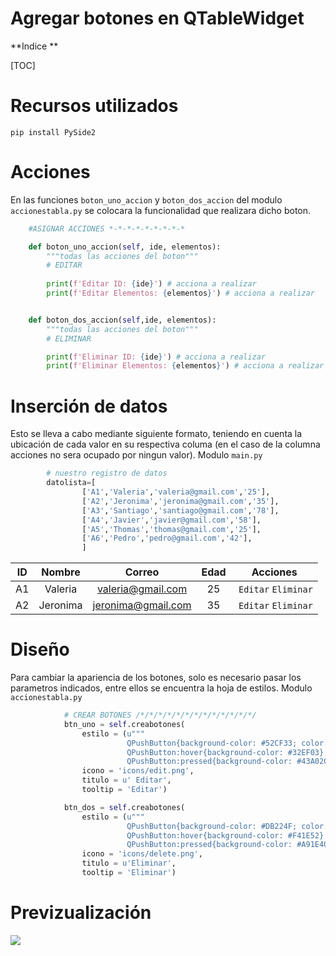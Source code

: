 # Agregar botones en QTableWidget


**Indice **


[TOC]


# Recursos utilizados 

`pip install PySide2`

# Acciones
En las funciones `boton_uno_accion` y `boton_dos_accion` del modulo `accionestabla.py` se colocara la funcionalidad que realizara dicho boton.
```python
    #ASIGNAR ACCIONES *-*-*-*-*-*-*-*-*

    def boton_uno_accion(self, ide, elementos):
        """todas las acciones del boton"""
        # EDITAR
        
        print(f'Editar ID: {ide}') # acciona a realizar
        print(f'Editar Elementos: {elementos}') # acciona a realizar


    def boton_dos_accion(self,ide, elementos):
        """todas las acciones del boton"""
        # ELIMINAR

        print(f'Eliminar ID: {ide}') # acciona a realizar
        print(f'Eliminar Elementos: {elementos}') # acciona a realizar
```
# Inserción de datos
Esto se lleva a cabo mediante siguiente formato, teniendo en cuenta la ubicación de cada valor en su respectiva columa (en el caso de la columna acciones no sera ocupado por ningun valor).
Modulo `main.py`

```python
        # nuestro registro de datos
        datolista=[
                ['A1','Valeria','valeria@gmail.com','25'],
                ['A2','Jeronima','jeronima@gmail.com','35'],
                ['A3','Santiago','santiago@gmail.com','78'],
                ['A4','Javier','javier@gmail.com','58'],
                ['A5','Thomas','thomas@gmail.com','25'],
                ['A6','Pedro','pedro@gmail.com','42'],
                ]
```
|  ID | Nombre  | Correo  | Edad  | Acciones  |
| :------------: | :------------: | :------------: | :------------: | :------------: |
| A1  |  Valeria | valeria@gmail.com  | 25  |  `Editar` `Eliminar`  |
| A2  |  Jeronima | jeronima@gmail.com  | 35  |  `Editar` `Eliminar`  |
# Diseño
Para cambiar la apariencia de los botones, solo es necesario pasar los parametros indicados, entre ellos se encuentra la hoja de estilos.
Modulo `accionestabla.py`
```python
            # CREAR BOTONES /*/*/*/*/*/*/*/*/*/*/*/*/*/
            btn_uno = self.creabotones(
                estilo = (u"""
                          QPushButton{background-color: #52CF33; color: white}"
                          QPushButton:hover{background-color: #32EF03}
                          QPushButton:pressed{background-color: #43A02C}"""),
                icono = 'icons/edit.png',
                titulo = u' Editar',
                tooltip = 'Editar')

            btn_dos = self.creabotones(
                estilo = (u"""
                          QPushButton{background-color: #DB224F; color: white}
                          QPushButton:hover{background-color: #F41E52}
                          QPushButton:pressed{background-color: #A91E40}"""),
                icono = 'icons/delete.png',
                titulo = u'Eliminar',
                tooltip = 'Eliminar')  
```

# Previzualización

![](https://1.bp.blogspot.com/-MI1_8MWh6lQ/YErKo7FeGDI/AAAAAAAAAEs/R12yjqT7WlgKVu68AyHldMH8P0glevYzgCLcBGAsYHQ/s1600/1A.jpg)